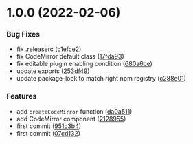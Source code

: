 # 1.0.0 (2022-02-06)


### Bug Fixes

* fix .releaserc ([c1efce2](https://github.com/riccardoperra/solid-codemirror/commit/c1efce2d7808d5d94a7258c13fd167295af0c793))
* fix CodeMirror default class ([17fda93](https://github.com/riccardoperra/solid-codemirror/commit/17fda935137f5106013e71589afcbdc9bb34ae14))
* fix editable plugin enabling condition ([680a6ce](https://github.com/riccardoperra/solid-codemirror/commit/680a6ce20469e2d3410250bcbe47de031d064b92))
* update exports ([253df49](https://github.com/riccardoperra/solid-codemirror/commit/253df495e643ffcc59fe7045addc331f341dfa45))
* update package-lock to match right npm registry ([c288e01](https://github.com/riccardoperra/solid-codemirror/commit/c288e01f44a028e4e2fbff0c11a8db67ccd6fc9b))


### Features

* add `createCodeMirror` function ([da0a511](https://github.com/riccardoperra/solid-codemirror/commit/da0a5117a1a8bb5826bb5314305936b57d00944a))
* add CodeMirror component ([2128955](https://github.com/riccardoperra/solid-codemirror/commit/2128955458dc31a052c953959ac87243c1e2f8e3))
* first commit ([951c3b4](https://github.com/riccardoperra/solid-codemirror/commit/951c3b4b4ebce04b4588d31e9dc35d619e204c12))
* first commit ([07cd132](https://github.com/riccardoperra/solid-codemirror/commit/07cd132326aa8f59af4089a262ba588a3fcc4ca2))
